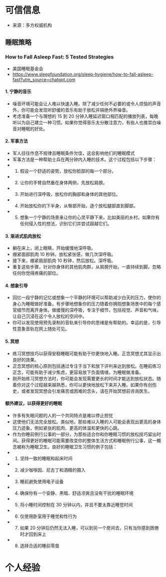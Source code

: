 # 可信信息
- 来源：多方权威机构
## 睡眠策略
### How to Fall Asleep Fast: 5 Tested Strategies
- 美国睡眠基金会
- https://www.sleepfoundation.org/sleep-hygiene/how-to-fall-asleep-fast?utm_source=chatgpt.com
#### 1. 宁静的音乐
- 噪音环境可能会让人难以快速入睡。除了减少任何不必要的或令人烦恼的声音外，你可能会发现听舒缓的音乐有助于放松并隔绝外界噪音。
- 考虑准备一个与理想的 15 到 20 分钟入睡延迟窗口相匹配的播放列表，每晚听以为自己建立一种习惯。如果你觉得音乐太分散注意力，有些人也推崇白噪音对睡眠的好处。
#### 2. 军事方法
- 军人往往作息不规律且睡眠条件欠佳，这会影响他们的睡眠模式
- 军事方法是一种帮助士兵在两分钟内入睡的技术。这个过程包括以下步骤：
- 1. 假设一个舒适的姿势，放松你脸部的每一个部分。
- 2. 让你的手臂自然垂在身体两侧，先放松肩膀。
- 3. 开始进行深呼吸，放松你的胸部和身体的其他部位。
- 4. 开始放松你的下半身，从臀部开始，逐个放松腿部直到脚部。
- 5. 想象一个宁静的场景来让你的心灵平静下来，比如美丽的乡村。如果你有任何侵入性的想法，识别它们并尝试超越它们。
#### 3. 渐进式肌肉放松
- 躺在床上，闭上眼睛，开始缓慢地深呼吸。
- 绷紧面部肌肉 10 秒钟。放松紧张感，做几次深呼吸。
- 接下来，绷紧肩部肌肉 10 秒钟，然后放松。深呼吸。
- 重复这些步骤，针对你身体的其他肌肉群，从肩膀开始，一直持续到脚。忽略任何你觉得疼痛的部位。
#### 4. 想象引导
- 回忆一段宁静的记忆或想象一个平静的环境可以帮助减少白天的压力，使你的身心为睡眠做好准备。有步骤地想象你的压力随着你拥抱想象场景中的每个感官细节而离开身体。做缓慢的深呼吸，专注于细节，包括视觉、声音和气味，让自己沉浸在这个令人放松的空间中。
- 你可以发现使用预先录制的音轨来引导你的思绪是有帮助的。幸运的是，引导性意象音轨在网上随处可见。
#### 5. 冥想
- 练习冥想技巧以获得安稳睡眠可能有助于你更快地入睡。正念冥想尤其显示出良好的效果。
- 正念冥想的核心原则包括通过专注于当下和放下评判来达到放松。在睡前练习正念，可能有助于减少焦虑，更容易放下负面情绪，为睡眠做准备。
- 刚开始练习冥想方法时，你可能会发现需要更长的时间才能达到放松状态。随着你对这个过程越来越熟悉，你可以更快地放松下来并入睡。如果你有创伤史，或者发现冥想会引发痛苦或困难的念头，请在开始冥想前咨询医生。
#### 额外建议，以获得更好的睡眠
- 许多有失眠问题的人的一个共同特点是难以停止担忧
- 这使他们无法完全放松。类似地，那些难以入睡的人可能会表现出更高的身体压力迹象，例如紧张的肌肉、更高的体温和更快的心跳。
- 作为你睡前例行公事的一部分，为那些适合你和你睡眠习惯的放松技巧留出时间。获得更好的睡眠可能需要改变你的整体生活方式和睡眠例行公事，这一概念被称为睡眠卫生。良好的睡眠卫生习惯的例子包括：
- 1. 坚持一致的睡眠和起床时间
- 2. 减少咖啡因、尼古丁和酒精的摄入
- 3. 睡前避免使用电子设备
- 4. 确保你有一个安静、黑暗、舒适凉爽且没有干扰的睡眠环境
- 5. 将小睡时间控制在 30 分钟以内，并且不要太靠近睡觉时间
- 6. 仅使用卧室用于睡觉和性行为
- 7. 如果 20 分钟后仍然无法入睡，可以到另一个房间去，只有当你感到困倦时才回到床上
- 8. 选择合适的睡前零食



# 个人经验

